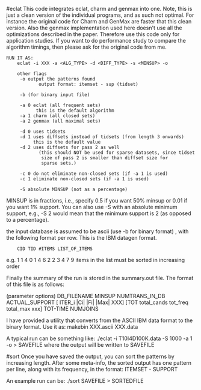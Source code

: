 #eclat
This code integrates eclat, charm and genmax into one. Note, this is
just a clean version of the individual programs, and as such not
optimal. For instance the original code for Charm and GenMax are
faster that this clean version. Also the genmax implementation used
here doesn't use all the optimizations described in the
paper. Therefore use this code only for application studies. If you
want to do performance study to compare the algorithm timings, then
please ask for the original code from me.

    RUN IT AS:
        eclat -i XXX -a <ALG_TYPE> -d <DIFF_TYPE> -s <MINSUP> -o

        other flags
         -o output the patterns found
                output format: itemset - sup (tidset)

         -b (for binary input file)

         -a 0 eclat (all frequent sets)
               this is the default algorithm
         -a 1 charm (all closed sets)
         -a 2 genmax (all maximal sets)

         -d 0 uses tidsets
         -d 1 uses diffsets instead of tidsets (from length 3 onwards)
              this is the default value
         -d 2 uses diffsets for pass 2 as well
                (this should NOT be used for sparse datasets, since tidset
                 size of pass 2 is smaller than diffset size for
                 sparse sets.)

         -c 0 do not eliminate non-closed sets (if -a 1 is used)
         -c 1 eliminate non-closed sets (if -a 1 is used)

         -S absolute MINSUP (not as a percentage)
         
MINSUP is in fractions, i.e., specify 0.5 if you want 50% minsup or
0.01 if you want 1% support. You can also use -S with an absolute
minimum support, e.g., -S 2 would mean that the minimum support is 2 (as opposed to a percentage).

the input database is assumed to be ascii (use -b for binary format) , with the following format per row. This is the IBM datagen format.

        CID TID #ITEMS LIST_OF_ITEMS
e.g.    1   1   4       0 1 4 6
        2   2   3       4 7 9
items in the list must be sorted in increasing order

Finally the summary of the run is stored in the summary.out
file. The format of this file is as follows:

(parameter options) DB_FILENAME MINSUP NUMTRANS_IN_DB ACTUAL_SUPPORT
      [ ITER_i |Ci| |Fi| |Max| XXX] 
      [TOT total_cands tot_freq total_max xxx] TOT-TIME NUMJOINS

I have provided a utility that converts from the ASCII IBM data format
to the binary format. Use it as: makebin XXX.ascii XXX.data

A typical run can be something like:
./eclat -i T10I4D100K.data -S 1000 -a 1 -o > SAVEFILE
where the output will be written to SAVEFILE

#sort
Once you have saved the output, you can sort the patterns by increasing
length. After some meta-info, the sorted output has one pattern per
line, along with its frequency, in the format:
ITEMSET - SUPPORT

An example run can be:
./sort SAVEFILE > SORTEDFILE
